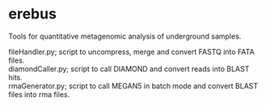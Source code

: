 # erebus
Tools for quantitative metagenomic analysis of underground samples.  
    
fileHandler.py; script to uncompress, merge and convert FASTQ into FATA files.  
diamondCaller.py; script to call DIAMOND and convert reads into BLAST hits.  
rmaGenerator.py; script to call MEGAN5 in batch mode and convert BLAST files into rma files.  
